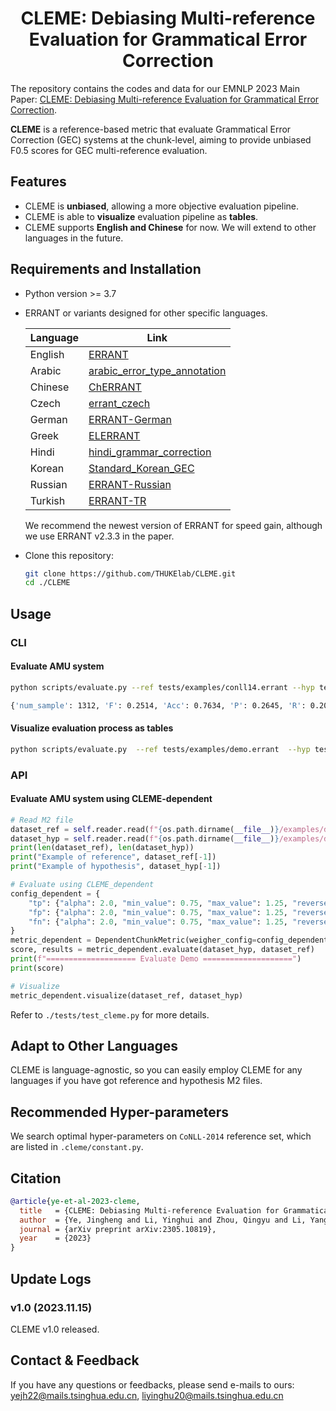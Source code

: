 <div align="center">

# CLEME: Debiasing Multi-reference Evaluation for Grammatical Error Correction

</div>

The repository contains the codes and data for our EMNLP 2023 Main Paper: [CLEME: Debiasing Multi-reference Evaluation for Grammatical Error Correction](https://arxiv.org/abs/2305.10819).

**CLEME** is a reference-based metric that evaluate Grammatical Error Correction (GEC) systems at the chunk-level, aiming to provide unbiased F0.5 scores for GEC multi-reference evaluation.

## Features

- CLEME is **unbiased**, allowing a more objective evaluation pipeline.
- CLEME is able to **visualize** evaluation pipeline as **tables**.
- CLEME supports **English and Chinese** for now. We will extend to other languages in the future.

## Requirements and Installation

- Python version >= 3.7

- ERRANT or variants designed for other specific languages.

  | Language | Link                                                         |
  | -------- | ------------------------------------------------------------ |
  | English  | [ERRANT](https://github.com/chrisjbryant/errant)             |
  | Arabic   | [arabic_error_type_annotation](https://github.com/CAMeL-Lab/arabic_error_type_annotation) |
  | Chinese  | [ChERRANT](https://github.com/HillZhang1999/MuCGEC/blob/main/scorers/ChERRANT) |
  | Czech    | [errant_czech](https://github.com/ufal/errant_czech)         |
  | German   | [ERRANT-German](https://github.com/adrianeboyd/boyd-wnut2018) |
  | Greek    | [ELERRANT](https://github.com/katkorre/elerrant)             |
  | Hindi    | [hindi_grammar_correction](https://github.com/s-ankur/hindi_grammar_correction) |
  | Korean   | [Standard_Korean_GEC](https://github.com/soyoung97/Standard_Korean_GEC) |
  | Russian  | [ERRANT-Russian](https://github.com/Askinkaty/errant)        |
  | Turkish  | [ERRANT-TR](https://github.com/harunuz/erranttr)             |

  We recommend the newest version of ERRANT for speed gain, although we use ERRANT v2.3.3 in the paper.

- Clone this repository:
  ```bash
  git clone https://github.com/THUKElab/CLEME.git
  cd ./CLEME
  ```

## Usage

### CLI

#### Evaluate AMU system

```bash
python scripts/evaluate.py --ref tests/examples/conll14.errant --hyp tests/examples/conll14-AMU.errant

{'num_sample': 1312, 'F': 0.2514, 'Acc': 0.7634, 'P': 0.2645, 'R': 0.2097, 'tp': 313.51, 'fp': 871.8, 'fn': 1181.71, 'tn': 6312.0}
```

#### Visualize evaluation process as tables

```bash
python scripts/evaluate.py  --ref tests/examples/demo.errant  --hyp tests/examples/demo-AMU.errant  --vis
```

### API

#### Evaluate AMU system using CLEME-dependent

```python
# Read M2 file
dataset_ref = self.reader.read(f"{os.path.dirname(__file__)}/examples/demo.errant")
dataset_hyp = self.reader.read(f"{os.path.dirname(__file__)}/examples/demo-AMU.errant")
print(len(dataset_ref), len(dataset_hyp))
print("Example of reference", dataset_ref[-1])
print("Example of hypothesis", dataset_hyp[-1])

# Evaluate using CLEME_dependent
config_dependent = {
	"tp": {"alpha": 2.0, "min_value": 0.75, "max_value": 1.25, "reverse": False},
	"fp": {"alpha": 2.0, "min_value": 0.75, "max_value": 1.25, "reverse": True},
	"fn": {"alpha": 2.0, "min_value": 0.75, "max_value": 1.25, "reverse": False},
}
metric_dependent = DependentChunkMetric(weigher_config=config_dependent)
score, results = metric_dependent.evaluate(dataset_hyp, dataset_ref)
print(f"==================== Evaluate Demo ====================")
print(score)

# Visualize
metric_dependent.visualize(dataset_ref, dataset_hyp)
```

Refer to `./tests/test_cleme.py` for more details.

## Adapt to Other Languages

CLEME is language-agnostic, so you can easily employ CLEME for any languages if you have got reference and hypothesis M2 files.

## Recommended Hyper-parameters

We search optimal hyper-parameters on `CoNLL-2014` reference set, which are listed in `.cleme/constant.py`.

## Citation

```bib
@article{ye-et-al-2023-cleme,
  title   = {CLEME: Debiasing Multi-reference Evaluation for Grammatical Error Correction},
  author  = {Ye, Jingheng and Li, Yinghui and Zhou, Qingyu and Li, Yangning and Ma, Shirong and Zheng, Hai-Tao and Shen, Ying},
  journal = {arXiv preprint arXiv:2305.10819},
  year    = {2023}
}
```

## Update Logs

### v1.0 (2023.11.15)

CLEME v1.0 released.

## Contact & Feedback

If you have any questions or feedbacks, please send e-mails to ours: yejh22@mails.tsinghua.edu.cn, liyinghu20@mails.tsinghua.edu.cn













